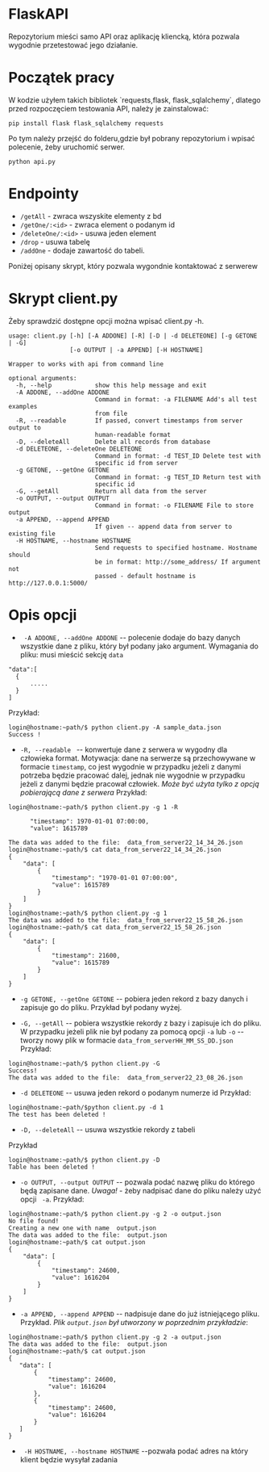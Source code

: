 # FlaskAPI

Repozytorium mieści samo API oraz aplikację kliencką, która pozwala wygodnie przetestować jego działanie.
<h1>Początek pracy</h1>
W kodzie użyłem takich bibliotek `requests,flask, flask_sqlalchemy`, dlatego przed rozpoczęciem testowania API, należy je zainstalować:

```
pip install flask flask_sqlalchemy requests
```

Po tym należy przejść do folderu,gdzie był pobrany repozytorium i wpisać polecenie, żeby uruchomić serwer.
```
python api.py
```
<h1>Endpointy</h1>

- `/getAll` - zwraca wszyskite elementy z bd
- `/getOne/:<id>` - zwraca element o podanym id
- `/deleteOne/:<id>` - usuwa jeden element
- `/drop` - usuwa tabelę
- `/addOne` - dodaje zawartość do tabeli. 

Poniżej opisany skrypt, który pozwala wygondnie kontaktować z serwerew

<h1> Skrypt client.py  </h1>
Żeby sprawdzić dostępne opcji można wpisać client.py -h.

```
usage: client.py [-h] [-A ADDONE] [-R] [-D | -d DELETEONE] [-g GETONE | -G]
                 [-o OUTPUT | -a APPEND] [-H HOSTNAME]

Wrapper to works with api from command line

optional arguments:
  -h, --help            show this help message and exit
  -A ADDONE, --addOne ADDONE
                        Command in format: -a FILENAME Add's all test examples
                        from file
  -R, --readable        If passed, convert timestamps from server output to
                        human-readable format
  -D, --deleteAll       Delete all records from database
  -d DELETEONE, --deleteOne DELETEONE
                        Command in format: -d TEST_ID Delete test with
                        specific id from server
  -g GETONE, --getOne GETONE
                        Command in format: -g TEST_ID Return test with
                        specific id
  -G, --getAll          Return all data from the server
  -o OUTPUT, --output OUTPUT
                        Command in format: -o FILENAME File to store output
  -a APPEND, --append APPEND
                        If given -- append data from server to existing file
  -H HOSTNAME, --hostname HOSTNAME
                        Send requests to specified hostname. Hostname should
                        be in format: http://some_address/ If argument not
                        passed - default hostname is http://127.0.0.1:5000/
```

<h1> Opis opcji </h1>

- ` -A ADDONE, --addOne ADDONE` -- polecenie dodaje do bazy danych wszystkie dane z pliku, który był podany jako argument. Wymagania do pliku:
musi mieścić sekcję `data`

```
"data":[
  {
      .....
  }
]
```

Przykład:

```
login@hostname:~path/$ python client.py -A sample_data.json
Success !
```

- `-R, --readable ` -- konwertuje dane z serwera w wygodny dla człowieka format. Motywacja: dane na serwerze są przechowywane w formacie `timestamp`,
co jest wygodnie w przypadku jeżeli z danymi potrzeba będzie pracować dalej, jednak nie wygodnie w przypadku jeżeli z danymi będzie pracował człowiek.
*Może być użyta tylko z opcją pobierającą dane z serwera*
Przykład:

```
login@hostname:~path/$ python client.py -g 1 -R

      "timestamp": 1970-01-01 07:00:00,
      "value": 1615789
    
The data was added to the file:  data_from_server22_14_34_26.json
login@hostname:~path/$ cat data_from_server22_14_34_26.json
{
    "data": [
        {
            "timestamp": "1970-01-01 07:00:00",
            "value": 1615789
        }
    ]
}
login@hostname:~path/$ python client.py -g 1
The data was added to the file:  data_from_server22_15_58_26.json
login@hostname:~path/$ cat data_from_server22_15_58_26.json
{
    "data": [
        {
            "timestamp": 21600,
            "value": 1615789
        }
    ]
}  
```
- `-g GETONE, --getOne GETONE`  -- pobiera jeden rekord z bazy danych i zapisuje go do pliku. Przykład był podany wyżej.

 - `-G, --getAll`  -- pobiera wszystkie rekordy z bazy i zapisuje ich do pliku. W przypadku jeżeli plik nie był podany za pomocą opcji `-a` lub `-o` -- tworzy nowy plik
 w formacie `data_from_serverHH_MM_SS_DD.json`
 Przykład:
 ```
login@hostname:~path/$ python client.py -G
Success!
The data was added to the file:  data_from_server22_23_08_26.json
 ```
 - `-d DELETEONE` -- usuwa jeden rekord o podanym numerze id
Przykład:
```
login@hostname:~path/$python client.py -d 1
The test has been deleted !
```
 
 - `-D, --deleteAll`  -- usuwa wszystkie rekordy z tabeli
 
 Przykład
 
 ```
login@hostname:~path/$ python client.py -D
Table has been deleted !
 ```
 
 - `-o OUTPUT, --output OUTPUT`  -- pozwala podać nazwę pliku do którego będą zapisane dane. *Uwaga!* - żeby nadpisać dane do pliku należy użyć opcji ` -a`.
 Przykład:
```
login@hostname:~path/$ python client.py -g 2 -o output.json
No file found!
Creating a new one with name  output.json
The data was added to the file:  output.json
login@hostname:~path/$ cat output.json
{
    "data": [
        {
            "timestamp": 24600,
            "value": 1616204
        }
    ]
}
 ```
 
 - `-a APPEND, --append APPEND`  -- nadpisuje dane do już istniejącego pliku.
 Przykład. *Plik `output.json` był utworzony w poprzednim przykładzie*:
 ```
login@hostname:~path/$ python client.py -g 2 -a output.json
The data was added to the file:  output.json
login@hostname:~path/$ cat output.json
{
    "data": [
        {
            "timestamp": 24600,
            "value": 1616204
        },
        {
            "timestamp": 24600,
            "value": 1616204
        }
    ]
}
 ```
 
- ` -H HOSTNAME, --hostname HOSTNAME`  --pozwała podać adres na który klient będzie wysyłał zadania
